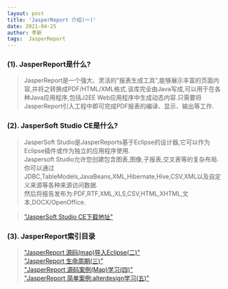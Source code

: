 ```yaml
---
layout: post
title: 'JasperReport 介绍(一)'
date: 2021-04-25
author: 李新
tags:  JasperReport
---
```


### (1). JasperReport是什么?
> JasperReport是一个强大、灵活的"报表生成工具",能够展示丰富的页面内容,并将之转换成PDF/HTML/XML格式.该库完全由Java写成,可以用于在各种Java应用程序,包括J2EE Web应用程序中生成动态内容.只需要将JasperReport引入工程中即可完成PDF报表的编译、显示、输出等工作.    

### (2). JasperSoft Studio CE是什么?
> JasperSoft Studio是JasperReports基于Eclipse的设计器,它可以作为Eclipse插件或作为独立的应用程序使用.  
> Jaspersoft Studio允许您创建包含图表,图像,子报表,交叉表等的复杂布局.   
> 你可以通过JDBC,TableModels,JavaBeans,XML,Hibernate,Hive,CSV,XML以及自定义来源等各种来源访问数据.  
> 然后将报告发布为:PDF,RTF,XML,XLS,CSV,HTML,XHTML,文本,DOCX/OpenOffice.    

> ["JasperSoft Studio CE下载地址"](https://community.jaspersoft.com/community-download)   

### (3). JasperReport索引目录
> ["JasperReport 源码(map)导入Eclipse(二)"](/2021/04/18/JasperReport-Demo-Import.html)     
> ["JasperReport 生命周期(三)"](/2021/04/18/JasperReport-Life-Cycle.html)     
> ["JasperReport 源码案例(Map)学习(四)"](/2021/04/18/JasperReport-Map.html)     
> ["JasperReport 简单案例:alterdesign学习(五)"](/2021/04/18/JasperReport-alterdesign.html)    